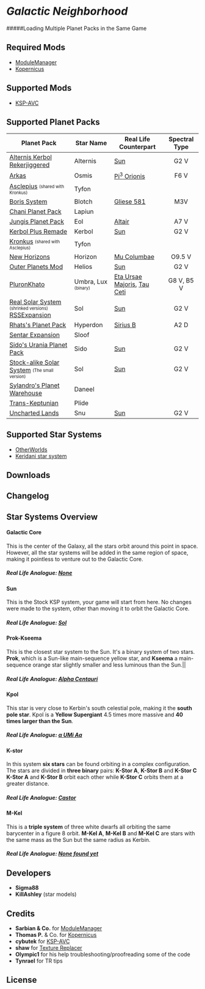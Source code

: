 # *Galactic Neighborhood*
#####Loading Multiple Planet Packs in the Same Game

## Required Mods
- [ModuleManager](http://forum.kerbalspaceprogram.com/index.php/topic/50533-/)
- [Kopernicus](http://forum.kerbalspaceprogram.com/index.php/topic/103277-/)

## Supported Mods
- [KSP-AVC](http://forum.kerbalspaceprogram.com/index.php/topic/72169-/)

## Supported Planet Packs

| Planet Pack | Star Name | Real Life Counterpart | Spectral Type |
|-------------|-----------|-----------------------|:-------------:|
|[Alternis Kerbol Rekerjiggered](http://forum.kerbalspaceprogram.com/index.php/topic/120246-/)|Alternis|[Sun](https://en.wikipedia.org/wiki/Sun)|G2 V|
|[Arkas](http://forum.kerbalspaceprogram.com/index.php/topic/121139-/)|Osmis|[Pi<sup>3</sup> Orionis](https://en.wikipedia.org/wiki/Pi3_Orionis)|F6 V|
|[Asclepius](http://forum.kerbalspaceprogram.com/index.php/topic/113949-/) <sub><sup>(shared with Kronkus)</sup></sub>|Tyfon|||
|[Boris System](http://forum.kerbalspaceprogram.com/index.php/topic/63556-/)|Blotch|[Gliese 581](https://en.wikipedia.org/wiki/Gliese_581)|M3V|
|[Chani Planet Pack](http://forum.kerbalspaceprogram.com/index.php/topic/116250-/)|Lapiun|||
|[Jungis Planet Pack](http://forum.kerbalspaceprogram.com/index.php/topic/123992-/)|Eol|[Altair](https://en.wikipedia.org/wiki/Altair)|A7 V|
|[Kerbol Plus Remade](http://forum.kerbalspaceprogram.com/index.php/topic/124505-/)|Kerbol|[Sun](https://en.wikipedia.org/wiki/Sun)|G2 V|
|[Kronkus](http://forum.kerbalspaceprogram.com/index.php/topic/119202-/) <sub><sup>(shared with Asclepius)</sup></sub>|Tyfon
|[New Horizons](http://forum.kerbalspaceprogram.com/index.php/topic/102776-/)|Horizon|[Mu Columbae](https://en.wikipedia.org/wiki/Mu_Columbae)|O9.5 V
|[Outer Planets Mod](http://forum.kerbalspaceprogram.com/index.php?/topic/93999-/)|Helios|[Sun](https://en.wikipedia.org/wiki/Sun)|G2 V|
|[PluronKhato](http://forum.kerbalspaceprogram.com/index.php?/topic/122296-/)|Umbra, Lux <sub><sup>(binary)</sup></sub>|[Eta Ursae Majoris](https://en.wikipedia.org/wiki/Eta_Ursae_Majoris), [Tau Ceti](https://en.wikipedia.org/wiki/Tau_Ceti)|G8 V, B5 V|
|[Real Solar System](http://forum.kerbalspaceprogram.com/index.php?/topic/50471-/)<br><sub><sup>(shrinked versions)</sup></sub><br>[RSSExpansion](http://forum.kerbalspaceprogram.com/index.php?/topic/116275-/)|Sol|[Sun](https://en.wikipedia.org/wiki/Sun)|G2 V|
|[Rhats's Planet Pack](http://forum.kerbalspaceprogram.com/index.php?/topic/118902-/)|Hyperdon|[Sirius B](https://en.wikipedia.org/wiki/Sirius#Sirius_B)|A2 D|
|[Sentar Expansion](http://forum.kerbalspaceprogram.com/index.php?/topic/117355-/)|Sloof|||
|[Sido's Urania Planet Pack](http://forum.kerbalspaceprogram.com/index.php?/topic/60733-/)|Sido|[Sun](https://en.wikipedia.org/wiki/Sun)|G2 V|
|[Stock-alike Solar System](http://forum.kerbalspaceprogram.com/index.php?/topic/131405-/) <sub><sup>(The small version)</sup></sub>|Sol|[Sun](https://en.wikipedia.org/wiki/Sun)|G2 V|
|[Sylandro's Planet Warehouse](http://forum.kerbalspaceprogram.com/index.php?/topic/119275-/)|Daneel|||
|[Trans-Keptunian](http://forum.kerbalspaceprogram.com/index.php?/topic/98346-/)|Plide||||
|[Uncharted Lands](http://forum.kerbalspaceprogram.com/index.php?/topic/120111-/)|Snu|[Sun](https://en.wikipedia.org/wiki/Sun)|G2 V|

## Supported Star Systems

- [OtherWorlds](http://forum.kerbalspaceprogram.com/index.php/topic/115917-/)
- [Keridani star system](http://forum.kerbalspaceprogram.com/index.php/topic/123197-/)

## Downloads

## Changelog

## Star Systems Overview

#### Galactic Core

This is the center of the Galaxy, all the stars orbit around this point in space. However, all the star systems will be added in the same region of space, making it pointless to venture out to the Galactic Core.

##### Real Life Analogue: [None](https://www.youtube.com/watch?v=0LgcDpTH47g)

#### Sun

This is the Stock KSP system, your game will start from here. No changes were made to the system, other than moving it to orbit the Galactic Core.

##### Real Life Analogue: [Sol](https://en.wikipedia.org/wiki/Sun)

#### Prok-Kseema

This is the closest star system to the Sun. It's a binary system of two stars. **Prok**, which is a Sun-like main-sequence yellow star, and **Kseema** a main-sequence orange star slightly smaller and less luminous than the Sun.||

##### Real Life Analogue: [Alpha Centauri](https://en.wikipedia.org/wiki/Alpha_Centauri)

#### Kpol

This star is very close to Kerbin's south celestial pole, making it the **south pole star**. Kpol is a **Yellow Supergiant** 4.5 times more massive and **40 times larger than the Sun**.

##### Real Life Analogue: [α UMi Aa](https://en.wikipedia.org/wiki/Polaris#Star_system)

#### K-stor

In this system **six stars** can be found orbiting in a complex configuration.<br>The stars are divided in **three binary** pairs: **K-Stor A**, **K-Stor B** and **K-Stor C**<br>**K-Stor A** and **K-Stor B** orbit each other while **K-Stor C** orbits them at a greater distance.

##### Real Life Analogue: [Castor](https://en.wikipedia.org/wiki/Castor_(star))

#### M-Kel

This is a **triple system** of three white dwarfs all orbiting the same barycenter in a figure 8 orbit. **M-Kel A**, **M-Kel B** and **M-Kel C** are stars with the same mass as the Sun but the same radius as Kerbin.

##### Real Life Analogue: [None found yet](http://tuvalu.santafe.edu/~moore/braids-prl.pdf)

## Developers

- **Sigma88**
- **KillAshley** (star models)

## Credits

- **Sarbian & Co.** for [ModuleManager](http://forum.kerbalspaceprogram.com/index.php/topic/50533-/)
- **Thomas P.** & Co. for [Kopernicus](http://forum.kerbalspaceprogram.com/index.php/topic/103277-/)
- **cybutek** for [KSP-AVC](http://forum.kerbalspaceprogram.com/index.php/topic/72169-/)
- **shaw** for [Texture Replacer](http://forum.kerbalspaceprogram.com/index.php/topic/96851-/)
- **Olympic1** for his help troubleshooting/proofreading some of the code
- **Tynrael** for TR tips

## License
